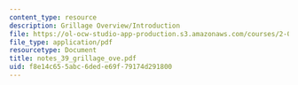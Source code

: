 ```yaml
---
content_type: resource
description: Grillage Overview/Introduction
file: https://ol-ocw-studio-app-production.s3.amazonaws.com/courses/2-082-ship-structural-analysis-design-13-122-spring-2003/f8e14c655abc6dede69f79174d291800_notes_39_grillage_ove.pdf
file_type: application/pdf
resourcetype: Document
title: notes_39_grillage_ove.pdf
uid: f8e14c65-5abc-6ded-e69f-79174d291800
---
```

